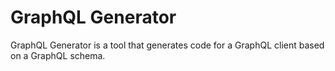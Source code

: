 # GraphQL Generator
GraphQL Generator is a tool that generates code for a GraphQL client based on a GraphQL schema. 
